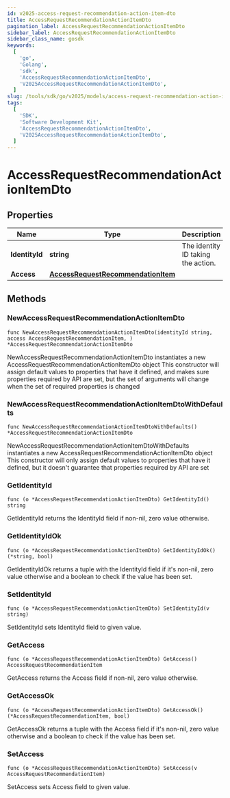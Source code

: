 ```yaml
---
id: v2025-access-request-recommendation-action-item-dto
title: AccessRequestRecommendationActionItemDto
pagination_label: AccessRequestRecommendationActionItemDto
sidebar_label: AccessRequestRecommendationActionItemDto
sidebar_class_name: gosdk
keywords:
  [
    'go',
    'Golang',
    'sdk',
    'AccessRequestRecommendationActionItemDto',
    'V2025AccessRequestRecommendationActionItemDto',
  ]
slug: /tools/sdk/go/v2025/models/access-request-recommendation-action-item-dto
tags:
  [
    'SDK',
    'Software Development Kit',
    'AccessRequestRecommendationActionItemDto',
    'V2025AccessRequestRecommendationActionItemDto',
  ]
---
```


# AccessRequestRecommendationActionItemDto

## Properties

| Name | Type | Description | Notes |
| --- | --- | --- | --- |
| **IdentityId** | **string** | The identity ID taking the action. |
| **Access** | [**AccessRequestRecommendationItem**](access-request-recommendation-item) |  |

## Methods

### NewAccessRequestRecommendationActionItemDto

`func NewAccessRequestRecommendationActionItemDto(identityId string, access AccessRequestRecommendationItem, ) *AccessRequestRecommendationActionItemDto`

NewAccessRequestRecommendationActionItemDto instantiates a new AccessRequestRecommendationActionItemDto object This constructor will assign default values to properties that have it defined, and makes sure properties required by API are set, but the set of arguments will change when the set of required properties is changed

### NewAccessRequestRecommendationActionItemDtoWithDefaults

`func NewAccessRequestRecommendationActionItemDtoWithDefaults() *AccessRequestRecommendationActionItemDto`

NewAccessRequestRecommendationActionItemDtoWithDefaults instantiates a new AccessRequestRecommendationActionItemDto object This constructor will only assign default values to properties that have it defined, but it doesn't guarantee that properties required by API are set

### GetIdentityId

`func (o *AccessRequestRecommendationActionItemDto) GetIdentityId() string`

GetIdentityId returns the IdentityId field if non-nil, zero value otherwise.

### GetIdentityIdOk

`func (o *AccessRequestRecommendationActionItemDto) GetIdentityIdOk() (*string, bool)`

GetIdentityIdOk returns a tuple with the IdentityId field if it's non-nil, zero value otherwise and a boolean to check if the value has been set.

### SetIdentityId

`func (o *AccessRequestRecommendationActionItemDto) SetIdentityId(v string)`

SetIdentityId sets IdentityId field to given value.

### GetAccess

`func (o *AccessRequestRecommendationActionItemDto) GetAccess() AccessRequestRecommendationItem`

GetAccess returns the Access field if non-nil, zero value otherwise.

### GetAccessOk

`func (o *AccessRequestRecommendationActionItemDto) GetAccessOk() (*AccessRequestRecommendationItem, bool)`

GetAccessOk returns a tuple with the Access field if it's non-nil, zero value otherwise and a boolean to check if the value has been set.

### SetAccess

`func (o *AccessRequestRecommendationActionItemDto) SetAccess(v AccessRequestRecommendationItem)`

SetAccess sets Access field to given value.
